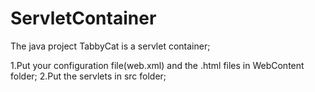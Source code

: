 # ServletContainer
The java project TabbyCat is a servlet container;

1.Put your configuration file(web.xml) and the .html files in WebContent folder;
2.Put the servlets in src folder;
